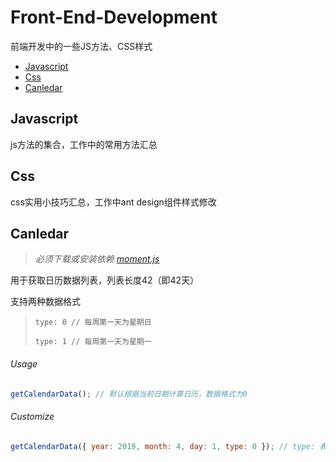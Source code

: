 # Front-End-Development
前端开发中的一些JS方法、CSS样式

* [Javascript](#Javascript)
* [Css](#Css)
* [Canledar](#Canledar)

## Javascript
js方法的集合，工作中的常用方法汇总

## Css
css实用小技巧汇总，工作中ant design组件样式修改

## Canledar

> *必须下载或安装依赖  [moment.js](http://momentjs.cn/ "moment.js中文网")*

用于获取日历数据列表，列表长度42（即42天）

支持两种数据格式
> `type: 0 // 每周第一天为星期日`
>
> `type: 1 // 每周第一天为星期一`

###### Usage
```js
getCalendarData(); // 默认根据当前日期计算日历，数据格式为0
```
###### Customize
```js
getCalendarData({ year: 2019, month: 4, day: 1, type: 0 }); // type: 表示数据格式
```
